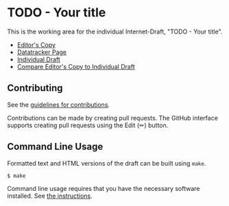 <!-- regenerate: on (set to off if you edit this file) -->

# TODO - Your title

This is the working area for the individual Internet-Draft, "TODO - Your title".

* [Editor's Copy](https://doguabaris.github.io/draft-abaris-json-dcm/#go.draft-abaris-json-dcm.html)
* [Datatracker Page](https://datatracker.ietf.org/doc/draft-abaris-json-dcm)
* [Individual Draft](https://datatracker.ietf.org/doc/html/draft-abaris-json-dcm)
* [Compare Editor's Copy to Individual Draft](https://doguabaris.github.io/draft-abaris-json-dcm/#go.draft-abaris-json-dcm.diff)


## Contributing

See the
[guidelines for contributions](https://github.com/doguabaris/draft-abaris-json-dcm/blob/main/CONTRIBUTING.md).

Contributions can be made by creating pull requests.
The GitHub interface supports creating pull requests using the Edit (✏) button.


## Command Line Usage

Formatted text and HTML versions of the draft can be built using `make`.

```sh
$ make
```

Command line usage requires that you have the necessary software installed.  See
[the instructions](https://github.com/martinthomson/i-d-template/blob/main/doc/SETUP.md).

